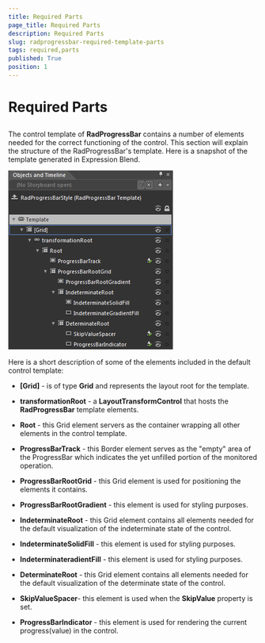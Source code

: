 ```yaml
---
title: Required Parts
page_title: Required Parts
description: Required Parts
slug: radprogressbar-required-template-parts
tags: required,parts
published: True
position: 1
---
```


# Required Parts



## 

The control template of __RadProgressBar__ contains a number of elements needed for the correct functioning of the control. This section will explain the structure of the RadProgressBar's template. Here is a snapshot of the template generated in Expression Blend.

![Rad Progress Bar Template Structure](images/RadProgressBar_TemplateStructure.png)

Here is a short description of some of the elements included in the default control template:

* __[Grid]__ - is of type __Grid__ and represents the layout root for the template.
						

* __transformationRoot__ - a __LayoutTransformControl__ that hosts the __RadProgressBar__ template elements.
								

* __Root__ - this Grid element servers as the container wrapping all other elements in the control template.
										

* __ProgressBarTrack__ - this Border element serves as the "empty" area of the ProgressBar which indicates the yet unfilled portion of the monitored operation.
											

* __ProgressBarRootGrid__ - this Grid element is used for positioning the elements it contains.
												

* __ProgressBarRootGradient__ - this element is used for styling purposes.
													

* __IndeterminateRoot__ - this Grid element contains all elements needed for the default visualization of the indeterminate state of the control.
														

* __IndeterminateSolidFill__ - this element is used for styling purposes.
															

* __IndeterminateradientFill__ - this element is used for styling purposes.
															

* __DeterminateRoot__ - this Grid element contains all elements needed for the default visualization of the determinate state of the control.
														

* __SkipValueSpacer__- this element is used when the __SkipValue__ property is set.
															

* __ProgressBarIndicator__ - this element is used for rendering the current progress(value) in the control.
															
